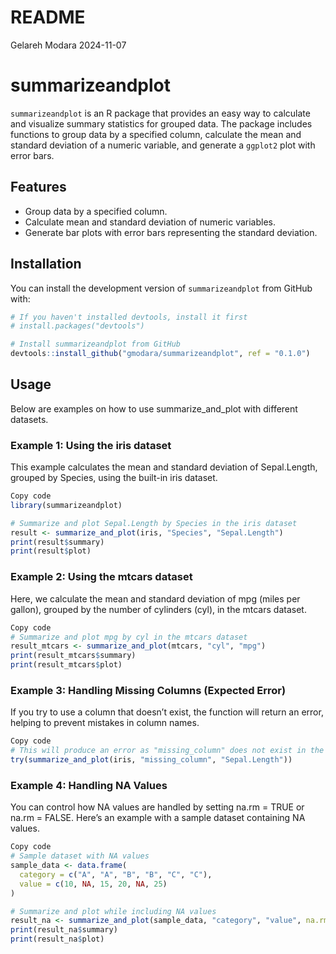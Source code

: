README
================
Gelareh Modara
2024-11-07

# summarizeandplot

`summarizeandplot` is an R package that provides an easy way to
calculate and visualize summary statistics for grouped data. The package
includes functions to group data by a specified column, calculate the
mean and standard deviation of a numeric variable, and generate a
`ggplot2` plot with error bars.

## Features

- Group data by a specified column.
- Calculate mean and standard deviation of numeric variables.
- Generate bar plots with error bars representing the standard
  deviation.

## Installation

You can install the development version of `summarizeandplot` from
GitHub with:

``` r
# If you haven't installed devtools, install it first
# install.packages("devtools")

# Install summarizeandplot from GitHub
devtools::install_github("gmodara/summarizeandplot", ref = "0.1.0")
```

## Usage

Below are examples on how to use summarize_and_plot with different
datasets.

### Example 1: Using the iris dataset

This example calculates the mean and standard deviation of Sepal.Length,
grouped by Species, using the built-in iris dataset.

``` r
Copy code
library(summarizeandplot)

# Summarize and plot Sepal.Length by Species in the iris dataset
result <- summarize_and_plot(iris, "Species", "Sepal.Length")
print(result$summary)
print(result$plot)
```

### Example 2: Using the mtcars dataset

Here, we calculate the mean and standard deviation of mpg (miles per
gallon), grouped by the number of cylinders (cyl), in the mtcars
dataset.

``` r
Copy code
# Summarize and plot mpg by cyl in the mtcars dataset
result_mtcars <- summarize_and_plot(mtcars, "cyl", "mpg")
print(result_mtcars$summary)
print(result_mtcars$plot)
```

### Example 3: Handling Missing Columns (Expected Error)

If you try to use a column that doesn’t exist, the function will return
an error, helping to prevent mistakes in column names.

``` r
Copy code
# This will produce an error as "missing_column" does not exist in the iris dataset
try(summarize_and_plot(iris, "missing_column", "Sepal.Length"))
```

### Example 4: Handling NA Values

You can control how NA values are handled by setting na.rm = TRUE or
na.rm = FALSE. Here’s an example with a sample dataset containing NA
values.

``` r
Copy code
# Sample dataset with NA values
sample_data <- data.frame(
  category = c("A", "A", "B", "B", "C", "C"),
  value = c(10, NA, 15, 20, NA, 25)
)

# Summarize and plot while including NA values
result_na <- summarize_and_plot(sample_data, "category", "value", na.rm = FALSE)
print(result_na$summary)
print(result_na$plot)
```
